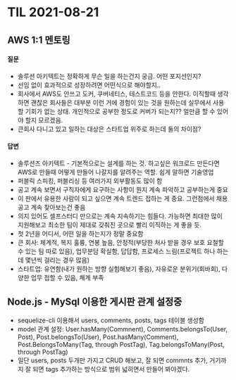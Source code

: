 # TIL 2021-08-21

## AWS 1:1 멘토링

#### 질문

- 솔루션 아키텍트는 정확하게 무슨 일을 하는건지 궁금. 어떤 포지션인지?
- 선임 없이 효과적으로 성장하려면 어떤식으로 해야할지..
- 회사에서 AWS도 안쓰고 도커, 쿠버네티스, 테스트코드 등을 안한다. 이직할때 생각하면 괜찮은 회사들은 대부분 이런 거에 경험이 있는 것을 원하는데 실무에서 사용할 기회가 없는 상태. 개인적으로 공부한 정도로 커버가 되는지?? 얼만큼 할 수 있어야 할지 모르겠음.
- 큰회사 다니고 있고 일하는 대상은 스타트업 위주로 하는데 둘의 차이점?

#### 답변

- 솔루션즈 아키텍트 - 기본적으로는 설계를 하는 것. 하고싶은 워크로드 만든다면 AWS로 만들때 어떻게 만들어 나갈지를 알려주는 역할. 쉽게 말하면 기술영업
- 퍼블릭 스피킹, 퍼블리싱 등 여러가지 외부활동도 많이 함
- 공고 계속 보면서 구직자에게 요구하는 사항이 뭔지 계속 파악하고 공부하는게 중요
- 이 판에서 유용한 사람이 되고 싶으면 계속 트렌드 접하는 게 중요. 그런점에서 채용공고 계속 찾아보는건 좋음
- 의지 있어도 셀프스터디 만으로는 계속 지속하기는 힘들다. 가능하면 최대한 많이 지원해보고 최소한 팀이 제대로 갖춰진 곳으로 빨리 이직하는 게 좋을 듯.
- 첫 2년을 어디서, 어떤 일을 하는지가 정말 중요함
- 큰 회사: 체계적, 복지 훌륭, 연봉 높음, 안정적(부당한 처사 받을 경우 보호 요철할 수 있는 팀 따로 있음), 업무분담 확실함, 답답함, 프로세스 느림(프로젝트 하나 하는데 몇년씩 걸리는 경우 많음)
- 스타트업: 유연함(내가 원하는 방향 실험해보기 좋음), 자유로운 분위기(회바회), 다양한 업무 접할 수 있음, 쳬계 부족

## Node.js - MySql 이용한 게시판 관계 설정중

- sequelize-cli 이용해서 users, comments, posts, tags 테이블 생성함
- model 관계 설정: User.hasMany(Commnent), Comments.belongsTo(User, Post), Post.belongsTo(User), Post.hasMany(Comment), Post.BelongsToMany(Tag, through PostTag), Tag.belongsToMany(Post, through PostTag)
- 일단 users, posts 두개만 가지고 CRUD 해보고, 잘 되면 commnts 추가, 거기까지 잘 되면 tags 추가하는 방식으로 범위 넓히면서 만들어 봐야겠다.
